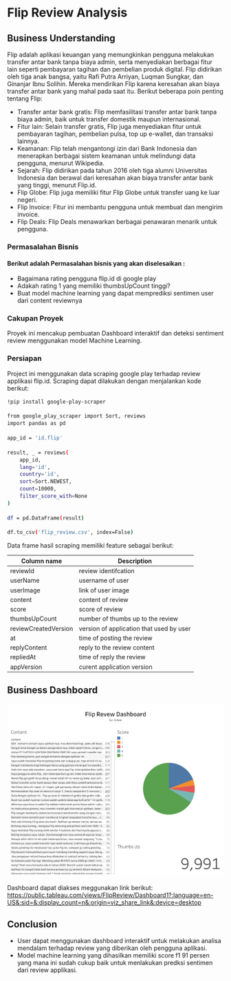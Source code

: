 # Flip Review Analysis

## Business Understanding
Flip adalah aplikasi keuangan yang memungkinkan pengguna melakukan transfer antar bank tanpa biaya admin, serta menyediakan berbagai fitur lain seperti pembayaran tagihan dan pembelian produk digital. Flip didirikan oleh tiga anak bangsa, yaitu Rafi Putra Arriyan, Luqman Sungkar, dan Ginanjar Ibnu Solihin. Mereka mendirikan Flip karena keresahan akan biaya transfer antar bank yang mahal pada saat itu. 
Berikut beberapa poin penting tentang Flip:
- Transfer antar bank gratis: Flip memfasilitasi transfer antar bank tanpa biaya admin, baik untuk transfer domestik maupun internasional. 
- Fitur lain: Selain transfer gratis, Flip juga menyediakan fitur untuk pembayaran tagihan, pembelian pulsa, top up e-wallet, dan transaksi lainnya. 
- Keamanan: Flip telah mengantongi izin dari Bank Indonesia dan menerapkan berbagai sistem keamanan untuk melindungi data pengguna, menurut Wikipedia. 
- Sejarah: Flip didirikan pada tahun 2016 oleh tiga alumni Universitas Indonesia dan berawal dari keresahan akan biaya transfer antar bank yang tinggi, menurut Flip.id. 
- Flip Globe: Flip juga memiliki fitur Flip Globe untuk transfer uang ke luar negeri. 
- Flip Invoice: Fitur ini membantu pengguna untuk membuat dan mengirim invoice. 
- Flip Deals: Flip Deals menawarkan berbagai penawaran menarik untuk pengguna. 

### Permasalahan Bisnis

#### Berikut adalah Permasalahan bisnis yang akan diselesaikan :
- Bagaimana rating pengguna flip.id di google play
- Adakah rating 1 yang memiliki thumbsUpCount tinggi?
- Buat model machine learning yang dapat memprediksi sentimen user dari content reviewnya


### Cakupan Proyek
Proyek ini mencakup pembuatan Dashboard interaktif dan deteksi sentiment review menggunakan model Machine Learning.

### Persiapan
Project ini menggunakan data scraping google play terhadap review applikasi flip.id. Scraping dapat dilakukan dengan menjalankan kode berikut:
```sh
!pip install google-play-scraper

from google_play_scraper import Sort, reviews
import pandas as pd

app_id = 'id.flip'

result, _ = reviews(
    app_id,
    lang='id',
    country='id',
    sort=Sort.NEWEST,
    count=10000,
    filter_score_with=None
)

df = pd.DataFrame(result)

df.to_csv('flip_review.csv', index=False)
```

Data frame hasil scraping memiliki feature sebagai berikut:

| Column name | Description |
| --- | --- |
| reviewId | review identifcation |
| userName | username of user |
| userImage | link of user image |
| content | content of review |
| score | score of review |
| thumbsUpCount | number of thumbs up to the review |
| reviewCreatedVersion | version of application that used by user |
| at | time of posting the review |
| replyContent | reply to the review content |
| repliedAt | time of reply the review |
| appVersion | curent application version |



## Business Dashboard
![Dashboard](flip_review_dashboard.png)

Dashboard dapat diakses meggunakan link berikut:
 https://public.tableau.com/views/FlipReview/Dashboard1?:language=en-US&:sid=&:display_count=n&:origin=viz_share_link&:device=desktop


## Conclusion
- User dapat menggunakan dashboard interaktif untuk melakukan analisa mendalam terhadap review yang  diberikan oleh pengguna aplikasi.
- Model machine learning yang dihasilkan memiliki score f1 91 persen yang mana ini sudah cukup baik untuk menlakukan predksi sentimen dari review applikasi.
